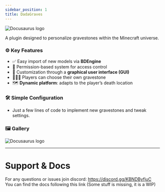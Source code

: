 ```yaml
---
sidebar_position: 1
title: DadaGraves
---
```


![Docusaurus logo](https://i.imgur.com/B0zM9vi.png)

A plugin designed to personalize gravestones within the Minecraft universe.

### ⚙️ Key Features

- ✅ Easy import of new models via **BDEngine**
- 🔐 Permission-based system for access control
- 🎨 Customization through a **graphical user interface (GUI)**
- 🧑‍🤝‍🧑 Players can choose their own gravestone
- 🗺️ **Dynamic platform**: adapts to the player’s death location

### 🛠️ Simple Configuration

- Just a few lines of code to implement new gravestones and tweak settings.

### 🖼️ Gallery
![Docusaurus logo](https://i.imgur.com/JNgX9J3.png)

---  

# Support & Docs
For any questions or issues join discord: https://discord.gg/KBNDByfjuC   
You  can find the docs following this link (Some stuff is missing, it is a WIP)
